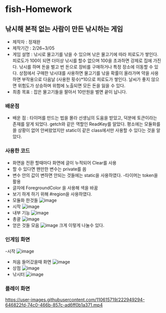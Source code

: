 # fish-Homework

## 낚시해 본적 없는 사람이 만든 낚시하는 게임

- 제작자 : 정재완
- 제작기간  : 2/26~3/05
- 게임 설명 : 낚시로 물고기를 낚을 수 있으며 낚은 물고기에 따라 피로도가 쌓인다. 피로도가 100이 되면 더이상 낚시를 할수 없으며 100을 초과하면 강제로 집에 가진다.
낚시를 하며 돈을 벌고 번 돈으로 장비를 구매하거나 특정 장소에 이동할 수 있다.
상점에서 구매한 낚시대를 사용하면 물고기를 낚을 확률이 올라가며 약을 사용하면 부작용으로 다음날 (사용한 횟수)*10으로 피로도가 쌓인다.
날씨가 좋지 않으면 위험도가 상승하며 위험에 노출되면 모든 돈을 잃을 수 있다.
- 최종 목표 : 잡은 물고기들을 팔아서 10만원을 벌면 끝이 납니다.
### 배운점
- 배운 점 : 타이머를 만드는 법을 몰라 선생님의 도움을 받았고, 덕분에 토큰이라는 존재를 알게 되었다.
getch와 같은 역할인 ReadKey를 알았다. 평소에는 모듈화를 쓸 상황이 없어 안써왔었지만 static이 같은 class에서만 사용할 수 있다는 것을 알았다.
### 사용한 코드
- 화면을 전환 할때마다 화면에 글이 누적되어 Clear를 사용
- 할 수 있다면 왠만한 변수는 private를 씀
- 변수 안의 값이 변하면 안되는 것들에는  static을 사용하였다. 
-타이머는 token을 활용
- 글자에 ForegroundColor 을 사용해 색을 바꿈
- 보기 하게 하기 위해 #region을 사용하였다.
- 모듈화 한것들
![image](https://user-images.githubusercontent.com/110615719/222947803-bafdb8b4-5780-4784-9d7d-c39a007458cd.png)
- 시작
![image](https://user-images.githubusercontent.com/110615719/222946799-cb21bebf-3311-4972-88b5-ffdfe6dd80ad.png)
- 내부 기능
![image](https://user-images.githubusercontent.com/110615719/222946818-e0864c0f-9274-4c04-a087-f9258569d9f6.png)
- 총괄
![image](https://user-images.githubusercontent.com/110615719/222946831-a20a9717-b010-46e3-8df7-06d717ebd814.png)
- 얻은 것들 모음
![image](https://user-images.githubusercontent.com/110615719/222946775-0b8f0f4f-ae9f-4687-901d-77198d11f249.png)
크게 이렇게 나눌수 있다.
### 인게임 화면
-시작 
![image](https://user-images.githubusercontent.com/110615719/222948033-4171f60d-3351-40ee-90a3-3e5f1ebbd247.png)
- 처음 들어갔을때 화면
![image](https://user-images.githubusercontent.com/110615719/222948249-b2d9b5fc-19b7-4040-bdd2-affb4c9fb183.png)
- 상점
![image](https://user-images.githubusercontent.com/110615719/222948082-cf80c7b8-0812-41f8-bebf-427e452fce3c.png)
- 낚시터
![image](https://user-images.githubusercontent.com/110615719/222948092-15f5768d-d2cf-4e35-9fe6-d0d2506aef40.png)
### 플레이 화면


https://user-images.githubusercontent.com/110615719/222949294-646822fd-74c0-466b-857c-ad6ff0b1a371.mp4


